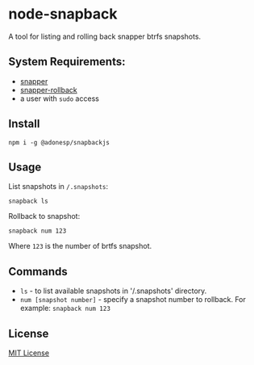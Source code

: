 # node-snapback
A tool for listing and rolling back snapper btrfs snapshots.

## System Requirements:

- [snapper](https://wiki.archlinux.org/title/snapper)
- [snapper-rollback](https://aur.archlinux.org/packages/snapper-rollback)
- a user with `sudo` access

## Install

`npm i -g @adonesp/snapbackjs`

## Usage

List snapshots in `/.snapshots`:

```
snapback ls
```

Rollback to snapshot:

```
snapback num 123 
```

Where `123` is the number of brtfs snapshot.

## Commands

- `ls`                       - to list available snapshots in '/.snapshots' directory.
- `num [snapshot number]`    - specify a snapshot number to rollback. For example: `snapback num 123`


## License
[MIT License]('./LICENSE')
